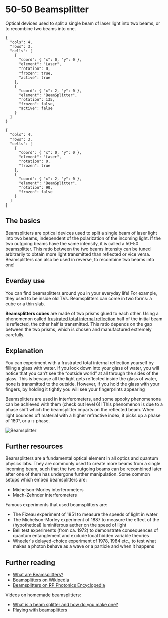 # 50-50 Beamsplitter

Optical devices used to split a single beam of laser light into two beams, or to recombine two beams into one.

```{quantum-board}
{
  "cols": 4,
  "rows": 3,
  "cells": [
    {
      "coord": { "x": 0, "y": 0 },
      "element": "Laser",
      "rotation": 0,
      "frozen": true,
      "active": true
    },
    {
      "coord": { "x": 2, "y": 0 },
      "element": "BeamSplitter",
      "rotation": 135,
      "frozen": false,
      "active": false
    }
  ]
}
```

```{quantum-board}
{
  "cols": 4,
  "rows": 3,
  "cells": [
    {
      "coord": { "x": 0, "y": 0 },
      "element": "Laser",
      "rotation": 0,
      "frozen": true
    },
    {
      "coord": { "x": 2, "y": 0 },
      "element": "BeamSplitter",
      "rotation": 90,
      "frozen": false
    }
  ]
}
```

## The basics

Beamsplitters are optical devices used to split a single beam of laser light into two beams, independent of the polarization of the incoming light. If the two outgoing beams have the same intensity, it is called a 50-50 beamsplitter. This ratio between the two beams intensity can be tuned arbitrarily to obtain more light transmitted than reflected or vice versa. Beamsplitters can also be used in reverse, to recombine two beams into one!

## Everday use

You can find beamsplitters around you in your everyday life! For example, they used to be inside old TVs.
Beamsplitters can come in two forms: a cube or a thin slab.

**Beamsplitters cubes** are made of two prisms glued to each other. Using a phenomenon called [frustrated total internal reflection](https://en.wikipedia.org/wiki/Total_internal_reflection#Frustrated_total_internal_reflection) half of the initial beam is reflected, the other half is transmitted. This ratio depends on the gap between the two prisms, which is chosen and manufactured extremely carefully.

## Explanation

You can experiment with a frustrated total internal reflection yourself by filling a glass with water. If you look down into your glass of water, you will notice that you can’t see the “outside world” at all through the sides of the glass. This is because all the light gets reflected inside the glass of water, none is transmitted to the outside. However, if you hold the glass with your fingers, by holding it tightly you will see your fingerprints appearing

Beamsplitters are used in interferometers, and some spooky phenomenona can be achieved with them (check out level 6)! This phenomenon is due to a phase shift which the beamsplitter imparts on the reflected beam. When light bounces off material with a higher refractive index, it picks up a phase of 180°, or a π-phase.

![Beamsplitter](https://github.com/Quantum-Game/qg-encyclopedia/blob/master/imgs/beam_splitter.jpg)

## Further resources

Beamsplitters are a fundamental optical element in all optics and quantum physics labs. They are commonly used to create more beams from a single incoming beam, such that the two outgoing beams can be recombined later after one of them has undergone further manipulation. Some common setups which embed beamsplitters are:

* Michelson-Morley interferometers
* Mach-Zehnder interferometers

Famous experiments that used beamsplitters are:

* The Fizeau experiment of 1851 to measure the speeds of light in water
* The Michelson-Morley experiment of 1887 to measure the effect of the (hypothetical) luminiferous aether on the speed of light
* Bell test experiments (from ca. 1972) to demonstrate consequences of quantum entanglement and exclude local hidden variable theories
* Wheeler's delayed-choice experiment of 1978, 1984 etc., to test what makes a photon behave as a wave or a particle and when it happens

## Further reading

* [What are Beamsplitters?](https://www.edmundoptics.com/resources/application-notes/optics/what-are-beamsplitters/)
* [Beamsplitters on Wikipedia](https://en.wikipedia.org/wiki/Beam_splitter)
* [Beamsplitters on RP Photonics Encyclopedia](https://www.rp-photonics.com/beam_splitters.html)

Videos on homemade beamsplitters:

* [What is a beam splitter and how do you make one?](https://www.youtube.com/watch?v=P1n3hizj3c4)
* [Playing with beamsplitters](https://www.youtube.com/watch?v=C7edG13kzgU)
